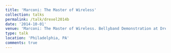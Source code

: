```yaml
---
title: 'Marconi: The Master of Wireless'
collection: talks
permalink: /talk/drexel2014b
date: '2014-10-01'
venue: 'Marconi: The Master of Wireless. Bellyband Demonstration at Drexel University.'
type: talk
location: 'Philadelphia, PA'
comments: true
---
```


